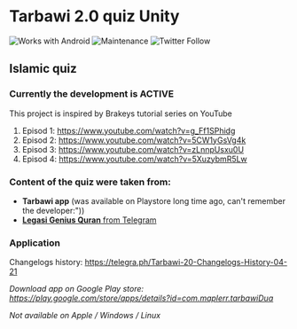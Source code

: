 # Tarbawi 2.0 quiz Unity

![Works with Android](https://img.shields.io/badge/Works_with-Android-green?style=flat-square)
![Maintenance](https://img.shields.io/maintenance/yes/2020?style=flat-square)
![Twitter Follow](https://img.shields.io/twitter/follow/kamal_ke_tu?label=Follow&style=social)

## Islamic quiz

### Currently the development is **ACTIVE**

This project is inspired by Brakeys tutorial series on YouTube

1.  Episod 1: https://www.youtube.com/watch?v=g_Ff1SPhidg
2.  Episod 2: https://www.youtube.com/watch?v=5CW1yGsVg4k
3.  Episod 3: https://www.youtube.com/watch?v=zLnnpUsxu0U
4.  Episod 4: https://www.youtube.com/watch?v=5XuzybmR5Lw

### Content of the quiz were taken from:

- **Tarbawi app** (was available on Playstore long time ago, can't remember the developer:"))
- [**Legasi Genius Quran** from Telegram](https://t.me/legasigeniusquran)

### Application

Changelogs history: https://telegra.ph/Tarbawi-20-Changelogs-History-04-21

_Download app on Google Play store: https://play.google.com/store/apps/details?id=com.maplerr.tarbawiDua_

_Not available on Apple / Windows / Linux_
